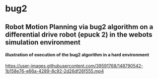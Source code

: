 # bug2
## Robot Motion Planning via bug2 algorithm on a differential drive robot (epuck 2) in the webots simulation environment 

#### illustration of execution of the bug2 algorithm in a hard environment



https://user-images.githubusercontent.com/39591768/148790542-1b158e76-e66a-4289-8c92-2d26df26f555.mp4

